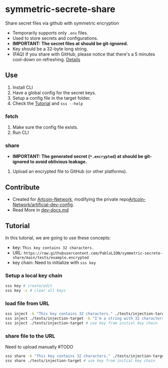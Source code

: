 # symmetric-secrete-share

Share secret files via github with symmetric encryption

- Temporarily supports only `.env` files.
- Used to store secrets and configurations.
- **IMPORTANT: The secret files at should be git-ignored.**
- Key should be a 32-byte long string.
- (FAQ) If you share with GitHub, please notice that there's a 5 minutes cool-down on refreshing. [Details](https://stackoverflow.com/questions/46551413/github-not-update-raw-after-commit)

## Use

1. Install CLI
2. Have a global config for the secret keys.
3. Setup a config file in the target folder.
4. Check the [Tutorial](#Tutorial) and `sss --help`

### fetch

1. Make sure the config file exists.
2. Run CLI

### share

- **IMPORTANT: The generated secret (`*.encrypted`) at should be git-ignored to avoid oblivious leakage.**

1. Upload an encrypted file to GitHub (or other platforms).

## Contribute

- Created for [Artcoin-Network](https://github.com/Artcoin-Network/), modifying the private repo[Artcoin-Network/artificial-dev-config](https://github.com/Artcoin-Network/artificial-dev-config).
- Read More in [dev-docs.md](./docs/dev-docs.md)

## Tutorial

In this tutorial, we are going to use these concepts:

- key: `This key contains 32 characters.`
- URL: `https://raw.githubusercontent.com/PabloLION/symmetric-secrete-share/main/tests/example.encrypted`
- key chain: Need to initialize with `sss key`

### Setup a local key chain

```bash
sss key # create/edit
sss key -c # clear all keys
```

### load file from URL

```bash
sss inject -k "This key contains 32 characters." ./tests/injection-target
sss inject ./tests/injection-target -k "I'm a string with 32 characters." # fail
sss inject ./tests/injection-target # use key from initial key chain
```

### share file to the URL

Need to upload manually #TODO

```bash
sss share -k "This key contains 32 characters." ./tests/injection-target
sss share ./tests/injection-target # use key from initial key chain
```
